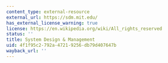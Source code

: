 ```yaml
---
content_type: external-resource
external_url: https://sdm.mit.edu/
has_external_license_warning: true
license: https://en.wikipedia.org/wiki/All_rights_reserved
status: ''
title: System Design & Management
uid: 4f1f95c2-792a-4721-9256-db79d407647b
wayback_url: ''
---
```

